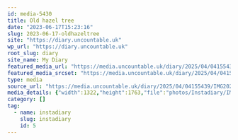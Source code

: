 ```yaml
---
id: media-5430
title: Old hazel tree
date: "2023-06-17T15:23:16"
slug: 2023-06-17-oldhazeltree
site: "https://diary.uncountable.uk"
wp_url: "https://diary.uncountable.uk"
root_slug: diary
site_name: My Diary
featured_media_url: "https://media.uncountable.uk/diary/2025/04/04155439/IMG20230617162316.webp"
featured_media_srcset: "https://media.uncountable.uk/diary/2025/04/04155439/IMG20230617162316-225x300.webp 225w, https://media.uncountable.uk/diary/2025/04/04155439/IMG20230617162316-768x1024.webp 768w, https://media.uncountable.uk/diary/2025/04/04155439/IMG20230617162316-150x150.webp 150w, https://media.uncountable.uk/diary/2025/04/04155439/IMG20230617162316-480x640.webp 480w, https://media.uncountable.uk/diary/2025/04/04155439/IMG20230617162316.webp 1322w"
type: media
source_url: "https://media.uncountable.uk/diary/2025/04/04155439/IMG20230617162316.webp"
media_details: {"width":1322,"height":1763,"file":"photos/Instadiary/IMG20230617162316.webp","filesize":163252,"sizes":{"medium":{"file":"IMG20230617162316-225x300.webp","width":225,"height":300,"filesize":30916,"mime_type":"image/webp","source_url":"https://media.uncountable.uk/diary/2025/04/04155439/IMG20230617162316-225x300.webp"},"large":{"file":"IMG20230617162316-768x1024.webp","width":768,"height":1024,"filesize":221840,"mime_type":"image/webp","source_url":"https://media.uncountable.uk/diary/2025/04/04155439/IMG20230617162316-768x1024.webp"},"thumbnail":{"file":"IMG20230617162316-150x150.webp","width":150,"height":150,"filesize":11276,"mime_type":"image/webp","source_url":"https://media.uncountable.uk/diary/2025/04/04155439/IMG20230617162316-150x150.webp"},"mobwidth":{"file":"IMG20230617162316-480x640.webp","width":480,"height":640,"filesize":112640,"mime_type":"image/webp","source_url":"https://media.uncountable.uk/diary/2025/04/04155439/IMG20230617162316-480x640.webp"},"full":{"file":"IMG20230617162316.webp","width":1322,"height":1763,"mime_type":"image/webp","source_url":"https://media.uncountable.uk/diary/2025/04/04155439/IMG20230617162316.webp"}},"image_meta":{"aperture":"0","credit":"","camera":"","caption":"","created_timestamp":"0","copyright":"","focal_length":"0","iso":"0","shutter_speed":"0","title":"","orientation":"0","keywords":[]}}
category: []
tag:
  - name: instadiary
    slug: instadiary
    id: 5
---
```



